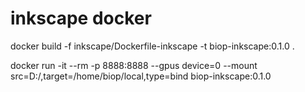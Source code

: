# inkscape docker

docker build -f inkscape/Dockerfile-inkscape  -t biop-inkscape:0.1.0 . 

docker run -it --rm -p 8888:8888 --gpus device=0  --mount src=D:/,target=/home/biop/local,type=bind biop-inkscape:0.1.0